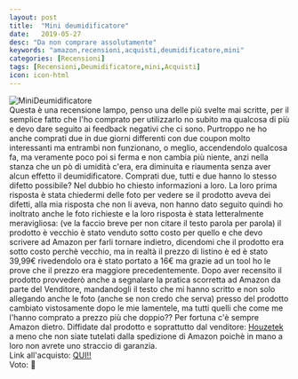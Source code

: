 ```yaml
---
layout: post
title:  "Mini deumidificatore"
date:   2019-05-27
desc: "Da non comprare assolutamente"
keywords: "amazon,recensioni,acquisti,deumidificatore,mini"
categories: [Recensioni]
tags: [Recensioni,Deumidificatore,mini,Acquisti]
icon: icon-html
---
```


![MiniDeumidificatore](https://images-na.ssl-images-amazon.com/images/I/51h7h3GT4QL._SL1000_.jpg)<br>
Questa è una recensione lampo, penso una delle più svelte mai scritte, per il semplice fatto che l'ho comprato per utilizzarlo no subito ma qualcosa di più e devo dare seguito ai feedback negativi che ci sono.
Purtroppo ne ho anche comprati due in due giorni differenti con due coupon molto interessanti ma entrambi non funzionano, o meglio, accendendolo qualcosa fa, ma veramente poco poi si ferma e non cambia più niente, 
anzi nella stanza che un pò di umidità c'era, era diminuita e riaumenta senza aver alcun effetto il deumidificatore. Comprati due, tutti e due hanno lo stesso difetto possibile? Nel dubbio ho chiesto informazioni a loro.
La loro prima risposta è stata chiedermi delle foto per vedere se il prodotto aveva dei difetti, alla mia risposta che non li aveva, non hanno dato seguito quindi ho inoltrato anche le foto richieste e la loro risposta è stata
letteralmente meravigliosa: (ve la faccio breve per non citare il testo parola per parola) il prodotto è vecchio è stato venduto sotto costo per quello e che devo scrivere ad Amazon per farli tornare indietro, dicendomi che il 
prodotto era sotto costo perchè vecchio, ma in realtà il prezzo di listino è ed è stato 39,99€ rivedendolo ora è stato portato a 16€ ma grazie ad un tool ho le prove che il prezzo era maggiore precedentemente.
Dopo aver recensito il prodotto provvederò anche a segnalare la pratica scorretta ad Amazon da parte del Venditore, mandandogli il testo che mi hanno scritto e non solo allegando anche le foto (anche se non credo che serva) 
presso del prodotto cambiato vistosamente dopo le mie lamentele, ma tutti quelli che come me l'hanno comprato a prezzo più che doppio?? Per fortuna c'è sempre Amazon dietro.
Diffidate dal prodotto e soprattutto dal venditore: [Houzetek](https://www.amazon.it/s/ref=bl_dp_s_web_0?ie=UTF8&search-alias=aps&field-keywords=Houzetek) a meno che non siate tutelati dalla spedizione di Amazon poichè
in mano a loro non avrete uno straccio di garanzia. <br>
Link all'acquisto: [QUI!!](https://amzn.to/2JGAHCo) <br>
Voto: 🌟
